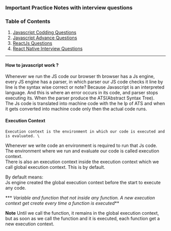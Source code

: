 ### Important Practice Notes with interview questions

### Table of Contents

<!-- 1. [ReactJs](#reactjs) -->
1. [Javascript Codding Questions](https://github.com/Vasu7389/JavaScript-Interview-Questions?tab=readme-ov-file#23-write-a-function-in-javascript-that-removes-duplicates-from-an-array)
2. [Javascript Advance Questions](https://github.com/lydiahallie/javascript-questions/)
3. [ReactJs Questions](https://github.com/Learn-with-Sumit/reactjs-interview-questions-1?tab=readme-ov-file/)
4. [React Native Interview Questions](https://github.com/samsoul16/react-native-interview-questions)

<!-- ### ReactJs
ReactJs is a popular JavaScript library for building user interfaces. It is maintained by Facebook, and is widely used for building web applications, mobile apps, and other user interfaces. React allows developers to create reusable components, which can help make large applications easier to manage and maintain. It is designed to be efficient, declarative, and flexible, and can be used to create complex, dynamic user interfaces. -->

- - - -

#### How to javascript work ?

Whenever we run the JS code our browser th browser has a Js engine, every JS engine has a parser, in which parser our JS code checks it line by line is the syntax wise correct or note? Because Javascript is an interpreted language. And this is where an error occurs in its code, and parser stops executing its.
When the parser produce the ATS(Abstract Syntax Tree).\
The Js code is translated into machine code with the he lp of ATS and when it gets converted into machine code only then the actual code runs.

#### Execution Context 
    Execution context is the environment in which our code is executed and is evaluated. \
Whenever we write code an environment is required to run that Js code. The environment where we run and evaluate our code is called execution context. \
There is also an execution context inside the execution context which we call global execution context. This is by default.

By default means: \
    Js engine created the global execution context before the start to execute any code.

*** *Variable and function that not inside any function. A new execution context get create every time a function is executed***

**Note**
Until we call the function, it remains in the global execution context, but as soon as we call the function and it is executed, each function get a new execution context.

